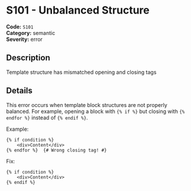 # S101 - Unbalanced Structure

<!-- This file is automatically generated from diagnostics.toml -->
<!-- Do not edit manually. To update this rule, edit the TOML file instead. -->

**Code:** `S101`  
**Category:** semantic  
**Severity:** error  

## Description

Template structure has mismatched opening and closing tags

## Details

This error occurs when template block structures are not properly balanced. For example,
opening a block with `{% if %}` but closing with `{% endfor %}` instead of `{% endif %}`.

Example:
```django
{% if condition %}
    <div>Content</div>
{% endfor %}  {# Wrong closing tag! #}
```

Fix:
```django
{% if condition %}
    <div>Content</div>
{% endif %}
```
